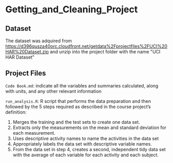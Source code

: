 # Getting_and_Cleaning_Project

## Dataset
The dataset was adquired from https://d396qusza40orc.cloudfront.net/getdata%2Fprojectfiles%2FUCI%20HAR%20Dataset.zip and unzip into the project folder with the name "UCI HAR Dataset"

## Project Files
`Code Book.md`: indicate all the variables and summaries calculated, along with units, and any other relevant information

`run_analysis.R`: R script that performs the data preparation and then followed by the 5 steps required as described in the course project’s definition:
1. Merges the training and the test sets to create one data set.
2. Extracts only the measurements on the mean and standard deviation for each measurement.
3. Uses descriptive activity names to name the activities in the data set
4. Appropriately labels the data set with descriptive variable names.
5. From the data set in step 4, creates a second, independent tidy data set with the average of each variable for each activity and each subject.

